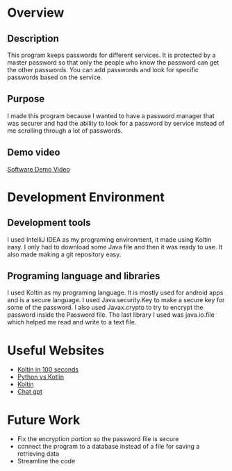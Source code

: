 # Overview



## Description 
This program keeps passwords for different services. It is protected by a master password so that only the people who know the password can get the other passwords. You can add passwords and look for specific passwords based on the service. 

## Purpose 
I made this program because I wanted to have a password manager that was securer and had the ability to look for a password by service instead of me scrolling through a lot of passwords.

## Demo video

[Software Demo Video](https://youtu.be/HuWX3WMwPaM)

# Development Environment

## Development tools
I used IntelliJ IDEA as my programing environment, it made using Koltin easy. I only had to download some Java file and then it was ready to use. It also made making a git repository easy.

## Programing language and libraries
I used Koltin as my programing language. It is mostly used for android apps and is a secure language. I used Java.security.Key to make a secure key for some of the password. I also used Javax.crypto to try to encrypt the password inside the Password file. The last library I used was java.io.file which helped me read and write to a text file.    

# Useful Websites



- [Koltin in 100 seconds](https://www.youtube.com/watch?v=xT8oP0wy-A0&list=WL&index=54)
- [Python vs Kotlin](https://www.youtube.com/watch?v=RFqbtma9lpo&list=WL&index=55)
- [Koltin](https://kotlinlang.org/education/)
-  [Chat gpt](https://chatgpt.com/)


# Future Work

- Fix the encryption portion so the password file is secure 
- connect the program to a database instead of a file for saving a retrieving data
- Streamline the code 